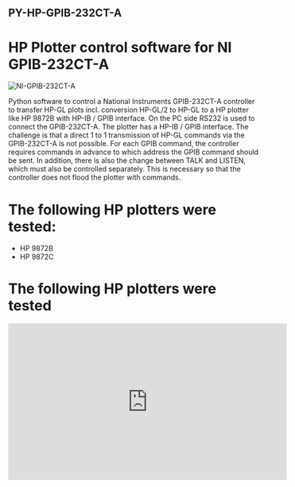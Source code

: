 ## PY-HP-GPIB-232CT-A
# HP Plotter control software for NI GPIB-232CT-A 

![NI-GPIB-232CT-A](https://github.com/user-attachments/assets/75a0002e-42bc-412a-82a2-8ed0126918e5)

Python software to control a National Instruments GPIB-232CT-A controller to transfer HP-GL plots incl. conversion HP-GL/2 to HP-GL to a HP plotter like HP 9872B with HP-IB / GPIB interface. On the PC side RS232 is used to connect the GPIB-232CT-A. The plotter has a HP-IB / GPIB interface. The challenge is that a direct 1 to 1 transmission of HP-GL commands via the GPIB-232CT-A is not possible. For each GPIB command, the controller requires commands in advance to which address the GPIB command should be sent. In addition, there is also the change between TALK and LISTEN, which must also be controlled separately. This is necessary so that the controller does not flood the plotter with commands. 

# The following HP plotters were tested:

- HP 9872B
- HP 9872C

# The following HP plotters were tested

<iframe width="560" height="315" src="https://www.youtube.com/embed/bWLo2th_44o?si=3zSs1uyg1cIk9ePh" title="YouTube video player" frameborder="0" allow="accelerometer; autoplay; clipboard-write; encrypted-media; gyroscope; picture-in-picture; web-share" referrerpolicy="strict-origin-when-cross-origin" allowfullscreen></iframe>
